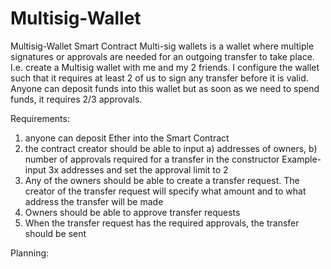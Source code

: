 # Multisig-Wallet
Multisig-Wallet Smart Contract
Multi-sig wallets is a wallet where multiple signatures or approvals are needed for an outgoing transfer to take place. I.e. create a Multisig wallet with me and my 2 friends. I configure the wallet such that it requires at least 2 of us to sign any transfer before it is valid.
Anyone can deposit funds into this wallet but as soon as we need to spend funds, it requires 2/3 approvals.

Requirements:
1) anyone can deposit Ether into the Smart Contract
2) the contract creator should be able to input 
    a) addresses of owners, 
    b) number of approvals required for a transfer in the constructor
Example- input 3x addresses and set the approval limit to 2
3) Any of the owners should be able to create a transfer request. The creator of the transfer request will specify what amount and to what address the transfer will be made
4) Owners should be able to approve transfer requests
5) When the transfer request has the required approvals, the transfer should be sent

Planning:
